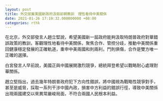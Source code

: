 ```yaml
---
layout: post
title: 外交部冀美國新政府汲取前朝教訓　理性看待中美關係
date: 2021-01-26 17:19:32.000000000 +08:00
categories: rthk
---
```


在北京，外交部發言人趙立堅說，希望美國新一屆政府能夠汲取特朗普政府對華錯誤政策的教訓，客觀理性地看待中美關係，聚焦合作、管控分歧，推動中美關係重回健康穩定發展的正確軌道，重申中美兩國和則兩利，鬥則俱傷，合作是雙方唯一正確的選擇。

白宮發言人早前說，美國正與中國展開激烈競爭，總統拜登希望以戰略耐心處理對華關係。

趙立堅指出，過去幾年特朗普政府犯下方向性錯誤，將中國視為戰略性競爭對手，甚至是威脅，採取一系列干涉中國內政，損害中方利益的錯誤行徑，導致中美關係出現兩國建交以來異常嚴峻局面，不符合兩國人民根本利益。
